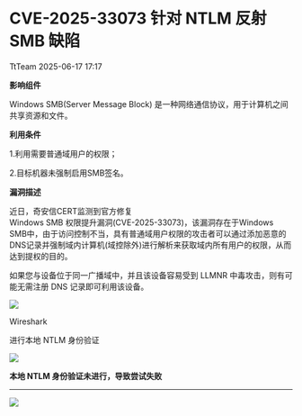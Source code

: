 #  CVE-2025-33073 针对 NTLM 反射 SMB 缺陷  
 TtTeam   2025-06-17 17:17  
  
**影响组件**  
  
Windows SMB(Server Message Block) 是一种网络通信协议，用于计算机之间共享资源和文件。  
  
**利用条件**  
  
1.利用需要普通域用户的权限；  
  
2.目标机器未强制启用SMB签名。  
  
**漏洞描述**  
  
近日，奇安信CERT监测到官方修复  
Windows SMB 权限提升漏洞(CVE-2025-33073)，该漏洞存在于Windows SMB中，由于访问控制不当，具有普通域用户权限的攻击者可以通过添加恶意的DNS记录并强制域内计算机(域控除外)进行解析来获取域内所有用户的权限，从而达到提权的目的。  
  
  
如果您与设备位于同一广播域中，并且该设备容易受到 LLMNR 中毒攻击，则有可能无需注册 DNS 记录即可利用该设备。  
  
![](https://mmbiz.qpic.cn/sz_mmbiz_png/0HlywncJbB0Ofy4yGNEVyibwYA0S4gKQ7Mibicvh6GbkzTVbHwJHaLzMADxP6Anxf9Clx4QiaHX160sYwcMU4dWkbw/640?wx_fmt=png&from=appmsg "")  
  
Wireshark  
  
进行本地 NTLM 身份验证  
  
  
![](https://mmbiz.qpic.cn/sz_mmbiz_png/0HlywncJbB0Ofy4yGNEVyibwYA0S4gKQ7yUlVmDC5nIl6oU5LeKTg484ud4m0ElPKGLnEC05Gz9GjUHdR94mpJQ/640?wx_fmt=png&from=appmsg "")  
  
**本地 NTLM 身份验证未进行，导致尝试失败**  
  
****  
![](https://mmbiz.qpic.cn/sz_mmbiz_png/0HlywncJbB0Ofy4yGNEVyibwYA0S4gKQ7rkmCEvzCKtrkPrabvFITS55RFuGLgaSAm2c9icbhTMZsI5twxm3OgzA/640?wx_fmt=png&from=appmsg "")  
  
